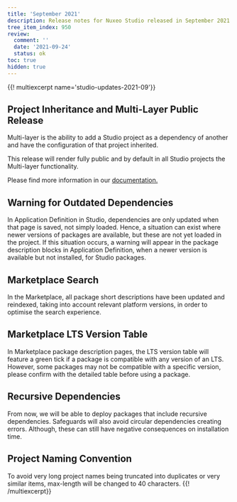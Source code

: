 ```yaml
---
title: 'September 2021'
description: Release notes for Nuxeo Studio released in September 2021.
tree_item_index: 950
review:
  comment: ''
  date: '2021-09-24'
  status: ok
toc: true
hidden: true
---
```


{{! multiexcerpt name='studio-updates-2021-09'}}
## Project Inheritance and Multi-Layer Public Release

Multi-layer is the ability to add a Studio project as a dependency of another and have the configuration of that project inherited.

This release will render fully public and by default in all Studio projects the Multi-layer functionality.

Please find more information in our [documentation.](https://doc.nuxeo.com/studio/project-inheritance-multi-layer/)

## Warning for Outdated Dependencies

In Application Definition in Studio, dependencies are only updated when that page is saved, not simply loaded. Hence, a situation can exist where newer versions of packages are available, but these are not yet loaded in the project. If this situation occurs, a warning will appear in the package description blocks in Application Definition, when a newer version is available but not installed, for Studio packages.   

## Marketplace Search

In the Marketplace, all package short descriptions have been updated and reindexed, taking into account relevant platform versions, in order to optimise the search experience.

## Marketplace LTS Version Table

In Marketplace package description pages, the LTS version table will feature a green tick if a package is compatible with any version of an LTS. However, some packages may not be compatible with a specific version, please confirm with the detailed table before using a package.

## Recursive Dependencies

From now, we will be able to deploy packages that include recursive dependencies. Safeguards will also avoid circular dependencies creating errors. Although, these can still have negative consequences on installation time.

## Project Naming Convention

To avoid very long project names being truncated into duplicates or very similar items, max-length will be changed to 40 characters.
{{! /multiexcerpt}}
